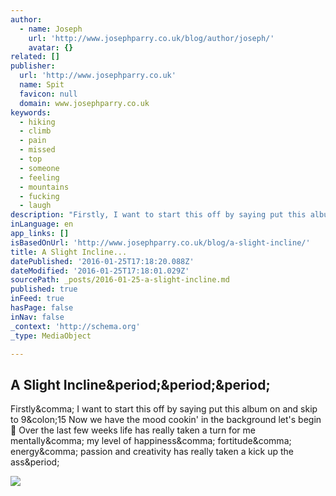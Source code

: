 ```yaml
---
author:
  - name: Joseph
    url: 'http://www.josephparry.co.uk/blog/author/joseph/'
    avatar: {}
related: []
publisher:
  url: 'http://www.josephparry.co.uk'
  name: Spit
  favicon: null
  domain: www.josephparry.co.uk
keywords:
  - hiking
  - climb
  - pain
  - missed
  - top
  - someone
  - feeling
  - mountains
  - fucking
  - laugh
description: "Firstly, I want to start this off by saying put this album on and skip to 9:15 Now we have the mood cookin' in the background let's begin \uD83D\uDE09 Over the last few weeks life has really taken a turn for me mentally, my level of happiness, fortitude, energy, passion and creativity has really taken a kick up the ass."
inLanguage: en
app_links: []
isBasedOnUrl: 'http://www.josephparry.co.uk/blog/a-slight-incline/'
title: A Slight Incline...
datePublished: '2016-01-25T17:18:20.088Z'
dateModified: '2016-01-25T17:18:01.029Z'
sourcePath: _posts/2016-01-25-a-slight-incline.md
published: true
inFeed: true
hasPage: false
inNav: false
_context: 'http://schema.org'
_type: MediaObject

---
```

<article style=""><h1>A Slight Incline&amp;period;&amp;period;&amp;period;</h1><p>Firstly&amp;comma; I want to start this off by saying put this album on and skip to 9&amp;colon;15 Now we have the mood cookin' in the background let's begin  Over the last few weeks life has really taken a turn for me mentally&amp;comma; my level of happiness&amp;comma; fortitude&amp;comma; energy&amp;comma; passion and creativity has really taken a kick up the ass&amp;period;</p><img src="http://www.josephparry.co.uk/blog/wp-content/uploads/2016/01/Mountain.jpg" /></article>